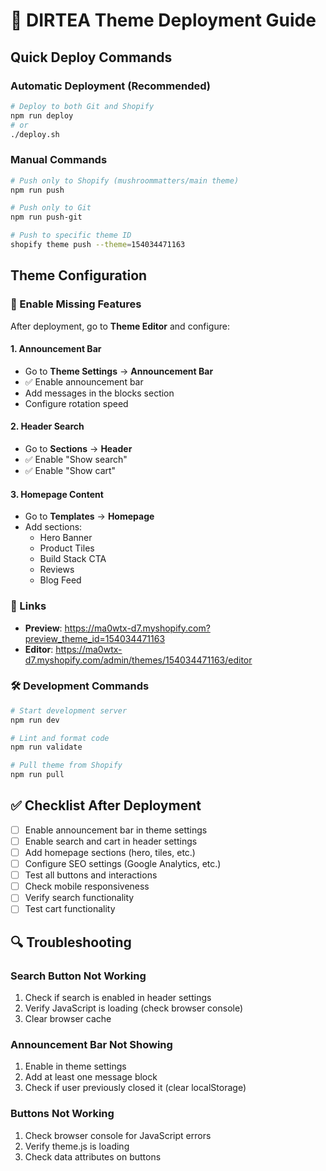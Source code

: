 # 🚀 DIRTEA Theme Deployment Guide

## Quick Deploy Commands

### Automatic Deployment (Recommended)
```bash
# Deploy to both Git and Shopify
npm run deploy
# or
./deploy.sh
```

### Manual Commands
```bash
# Push only to Shopify (mushroommatters/main theme)
npm run push

# Push only to Git
npm run push-git

# Push to specific theme ID
shopify theme push --theme=154034471163
```

## Theme Configuration

### 🔧 Enable Missing Features

After deployment, go to **Theme Editor** and configure:

#### 1. **Announcement Bar**
- Go to **Theme Settings** → **Announcement Bar**
- ✅ Enable announcement bar
- Add messages in the blocks section
- Configure rotation speed

#### 2. **Header Search**
- Go to **Sections** → **Header**
- ✅ Enable "Show search"
- ✅ Enable "Show cart"

#### 3. **Homepage Content**
- Go to **Templates** → **Homepage**
- Add sections:
  - Hero Banner
  - Product Tiles
  - Build Stack CTA
  - Reviews
  - Blog Feed

### 📱 Links
- **Preview**: https://ma0wtx-d7.myshopify.com?preview_theme_id=154034471163
- **Editor**: https://ma0wtx-d7.myshopify.com/admin/themes/154034471163/editor

### 🛠️ Development Commands
```bash
# Start development server
npm run dev

# Lint and format code
npm run validate

# Pull theme from Shopify
npm run pull
```

## ✅ Checklist After Deployment

- [ ] Enable announcement bar in theme settings
- [ ] Enable search and cart in header settings
- [ ] Add homepage sections (hero, tiles, etc.)
- [ ] Configure SEO settings (Google Analytics, etc.)
- [ ] Test all buttons and interactions
- [ ] Check mobile responsiveness
- [ ] Verify search functionality
- [ ] Test cart functionality

## 🔍 Troubleshooting

### Search Button Not Working
1. Check if search is enabled in header settings
2. Verify JavaScript is loading (check browser console)
3. Clear browser cache

### Announcement Bar Not Showing
1. Enable in theme settings
2. Add at least one message block
3. Check if user previously closed it (clear localStorage)

### Buttons Not Working
1. Check browser console for JavaScript errors
2. Verify theme.js is loading
3. Check data attributes on buttons
